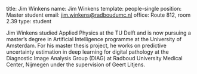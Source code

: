 title: Jim Winkens
name: Jim Winkens
template: people-single
position: Master student
email: jim.winkens@radboudumc.nl
office: Route 812, room 2.39
type: student

Jim Winkens studied Applied Physics at the TU Delft and is now pursuing a master’s degree in Artificial Intelligence programme at the University of Amsterdam. For his master thesis project, he works on predictive uncertainty estimation in deep learning for digital pathology at the Diagnostic Image Analysis Group (DIAG) at Radboud University Medical Center, Nijmegen under the supervision of Geert Litjens.
